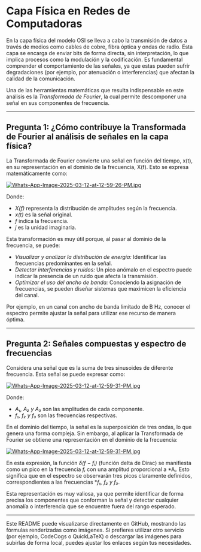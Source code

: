 # Capa Física en Redes de Computadoras

En la capa física del modelo OSI se lleva a cabo la transmisión de datos a través de medios como cables de cobre, fibra óptica y ondas de radio. Esta capa se encarga de enviar bits de forma directa, sin interpretación, lo que implica procesos como la modulación y la codificación. Es fundamental comprender el comportamiento de las señales, ya que estas pueden sufrir degradaciones (por ejemplo, por atenuación o interferencias) que afectan la calidad de la comunicación.

Una de las herramientas matemáticas que resulta indispensable en este análisis es la *Transformada de Fourier*, la cual permite descomponer una señal en sus componentes de frecuencia.

---

## Pregunta 1: ¿Cómo contribuye la Transformada de Fourier al análisis de señales en la capa física?

La Transformada de Fourier convierte una señal en función del tiempo, x(t), en su representación en el dominio de la frecuencia, X(f). Esto se expresa matemáticamente como:

[![Whats-App-Image-2025-03-12-at-12-59-26-PM.jpg](https://i.postimg.cc/NMk0mbNS/Whats-App-Image-2025-03-12-at-12-59-26-PM.jpg)](https://postimg.cc/bDd8j0f9)

Donde:
- *X(f)* representa la distribución de amplitudes según la frecuencia.
- *x(t)* es la señal original.
- *f* indica la frecuencia.
- *j* es la unidad imaginaria.

Esta transformación es muy útil porque, al pasar al dominio de la frecuencia, se puede:
- *Visualizar y analizar la distribución de energía:* Identificar las frecuencias predominantes en la señal.
- *Detectar interferencias y ruidos:* Un pico anómalo en el espectro puede indicar la presencia de un ruido que afecta la transmisión.
- *Optimizar el uso del ancho de banda:* Conociendo la asignación de frecuencias, se pueden diseñar sistemas que maximicen la eficiencia del canal.

Por ejemplo, en un canal con ancho de banda limitado de B Hz, conocer el espectro permite ajustar la señal para utilizar ese recurso de manera óptima.

---

## Pregunta 2: Señales compuestas y espectro de frecuencias

Considera una señal que es la suma de tres sinusoides de diferente frecuencia. Esta señal se puede expresar como:

[![Whats-App-Image-2025-03-12-at-12-59-31-PM.jpg](https://i.postimg.cc/FzPsnzXx/Whats-App-Image-2025-03-12-at-12-59-31-PM.jpg)](https://postimg.cc/rRrkD8md)

Donde:
- *A₁, A₂ y A₃* son las amplitudes de cada componente.
- *f₁, f₂ y f₃* son las frecuencias respectivas.

En el dominio del tiempo, la señal es la superposición de tres ondas, lo que genera una forma compleja. Sin embargo, al aplicar la Transformada de Fourier se obtiene una representación en el dominio de la frecuencia:

[![Whats-App-Image-2025-03-12-at-12-59-31-PM.jpg](https://i.postimg.cc/FzPsnzXx/Whats-App-Image-2025-03-12-at-12-59-31-PM.jpg)](https://postimg.cc/rRrkD8md)

En esta expresión, la función *δ(f − fᵢ)* (función delta de Dirac) se manifiesta como un pico en la frecuencia *fᵢ* con una amplitud proporcional a *Aᵢ. Esto significa que en el espectro se observarán tres picos claramente definidos, correspondientes a las frecuencias **f₁, f₂ y f₃*.

Esta representación es muy valiosa, ya que permite identificar de forma precisa los componentes que conforman la señal y detectar cualquier anomalía o interferencia que se encuentre fuera del rango esperado.

---

Este README puede visualizarse directamente en GitHub, mostrando las fórmulas renderizadas como imágenes. Si prefieres utilizar otro servicio (por ejemplo, CodeCogs o QuickLaTeX) o descargar las imágenes para subirlas de forma local, puedes ajustar los enlaces según tus necesidades.
